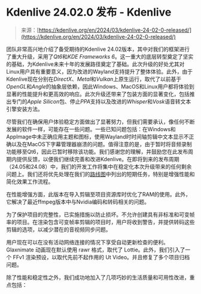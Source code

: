 <!--yml

category: 未分类

date: 2024-05-27 14:49:40

-->

# Kdenlive 24.02.0 发布 - Kdenlive

> 来源：[https://kdenlive.org/en/2024/03/kdenlive-24-02-0-released/](https://kdenlive.org/en/2024/03/kdenlive-24-02-0-released/)

团队非常高兴地介绍了备受期待的Kdenlive 24.02版本，其中对我们的框架进行了重大升级，采用了*Qt6*和*KDE Frameworks 6*。这一重大的底层转型奠定了坚实的基础，为Kdenlive未来十年的发展路径奠定了基础。此次升级的好处尤其对Linux用户具有重要意义，因为改进的Wayland支持提升了整体体验。此外，由于Kdenlive现在分别在*DirectX*、*Metal*和*Vulkan*上原生运行，取代了以前基于*OpenGL*和*Angle*的抽象层依赖，因此Windows、MacOS和Linux用户都将体验到显著的性能提升和更高效的响应。此次升级还带来了包装方面的显著变化，包括推出专门的*Apple Silicon*包、停止*PPA*支持以及改进的*Whisper*和*Vosk*语音转文本引擎安装方法。

尽管我们在确保用户体验稳定方面做出了显著努力，但我们需要承认，像任何不断发展的软件一样，可能存在一些问题。一些已知问题包括：在Windows和AppImage中未正确应用主题和图标，使用Wayland时时间轴剪辑中文本显示不正确以及在MacOS下字幕管理器崩溃的问题。值得注意的是，由于暂时将音频录制功能移至Qt6，因此已暂时移除该功能。我们感谢您的理解，并鼓励您在此发布周期内提供反馈，以便我们继续完善和改进Kdenlive。在即将到来的发布周期（24.05和24.08）中，我们的开发工作将集中在稳定化本次升级带来的任何剩余问题上。我们还将优先处理在我们的[路线图](https://kdenlive.org/en/kdenlive-roadmap/)中列出的短期任务，特别是增强性能和简化效果工作流程。

在性能增强方面，此版本在导入剪辑至项目资源库时优化了RAM的使用。此外，它解决了最近ffmpeg版本中与Nvidia编码和转码相关的问题。

为了保护项目的完整性，已实施措施以防止损坏。不允许创建具有非标准和可变帧率的项目。在渲染包含可变帧率剪辑的项目时，用户将收到警告，并提供转码这些剪辑的选项，以减少潜在的音视频同步问题。

用户现在可以在没有活动网络连接的情况下享受自动更新检查的便利。Glaxnimate 动画现在默认使用 rawr 格式，取代了 Lottie。此外，我们引入了一个 FFv1 渲染预设，以取代先前不起作用的 Ut Video。并且修复了多个项目归档问题。

除了性能和稳定性之外，我们成功地加入了几项巧妙的生活质量和可用性改进，重点包括：
